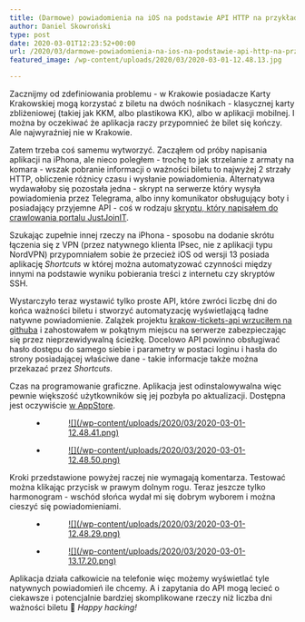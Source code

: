 ```yaml
---
title: (Darmowe) powiadomienia na iOS na podstawie API HTTP na przykładzie sprawdzania ważności biletu MPK z mobilnego nośnika Karty Krakowskiej
author: Daniel Skowroński
type: post
date: 2020-03-01T12:23:52+00:00
url: /2020/03/darmowe-powiadomienia-na-ios-na-podstawie-api-http-na-przykladzie-sprawdzania-waznosci-biletu-mpk-z-mobilnego-nosnika-karty-krakowskiej/
featured_image: /wp-content/uploads/2020/03/2020-03-01-12.48.13.jpg

---
```

Zacznijmy od zdefiniowania problemu - w Krakowie posiadacze Karty Krakowskiej mogą korzystać z biletu na dwóch nośnikach - klasycznej karty zbliżeniowej (takiej jak KKM, albo plastikowa KK), albo w aplikacji mobilnej. I można by oczekiwać że aplikacja raczy przypomnieć że bilet się kończy. Ale najwyraźniej nie w Krakowie.

Zatem trzeba coś samemu wytworzyć. Zacząłem od próby napisania aplikacji na iPhona, ale nieco poległem - trochę to jak strzelanie z armaty na komara - wszak pobranie informacji o ważności biletu to najwyżej 2 strzały HTTP, obliczenie różnicy czasu i wysłanie powiadomienia. Alternatywa wydawałoby się pozostała jedna - skrypt na serwerze który wysyła powiadomienia przez Telegrama, albo inny komunikator obsługujący boty i posiadający przyjemne API - coś w rodzaju [skryptu, który napisałem do crawlowania portalu JustJoinIT][1].

Szukając zupełnie innej rzeczy na iPhona - sposobu na dodanie skrótu łączenia się z VPN (przez natywnego klienta IPsec, nie z aplikacji typu NordVPN) przypomniałem sobie że przecież iOS od wersji 13 posiada aplikację _Shortcuts_ w której można automatyzować czynności między innymi na podstawie wyniku pobierania treści z internetu czy skryptów SSH.

Wystarczyło teraz wystawić tylko proste API, które zwróci liczbę dni do końca ważności biletu i stworzyć automatyzację wyświetlającą ładne natywne powiadomienie. Zalążek projektu [krakow-tickets-api wrzuciłem na githuba][2] i zahostowałem w pokątnym miejscu na serwerze zabezpieczając się przez nieprzewidywalną ścieżkę. Docelowo API powinno obsługiwać hasło dostępu do samego siebie i parametry w postaci loginu i hasła do strony posiadającej właściwe dane - takie informacje także można przekazać przez _Shortcuts_.

Czas na programowanie graficzne. Aplikacja jest odinstalowywalna więc pewnie większość użytkowników się jej pozbyła po aktualizacji. Dostępna jest oczywiście [w AppStore][3].<figure class="is-layout-flex wp-block-gallery-13 wp-block-gallery columns-2 is-cropped">

<ul class="blocks-gallery-grid">
  <li class="blocks-gallery-item">
    <figure><a href="/wp-content/uploads/2020/03/2020-03-01-12.48.41.png">![](/wp-content/uploads/2020/03/2020-03-01-12.48.41.png)</a></figure>
  </li>
  <li class="blocks-gallery-item">
    <figure><a href="/wp-content/uploads/2020/03/2020-03-01-12.48.50.png">![](/wp-content/uploads/2020/03/2020-03-01-12.48.50.png)</a></figure>
  </li>
</ul></figure> 

Kroki przedstawione powyżej raczej nie wymagają komentarza. Testować można klikając przycisk w prawym dolnym rogu. Teraz jeszcze tylko harmonogram - wschód słońca wydał mi się dobrym wyborem i można cieszyć się powiadomieniami.<figure class="is-layout-flex wp-block-gallery-15 wp-block-gallery columns-2 is-cropped">

<ul class="blocks-gallery-grid">
  <li class="blocks-gallery-item">
    <figure><a href="/wp-content/uploads/2020/03/2020-03-01-12.48.29.png">![](/wp-content/uploads/2020/03/2020-03-01-12.48.29.png)</a></figure>
  </li>
  <li class="blocks-gallery-item">
    <figure><a href="/wp-content/uploads/2020/03/2020-03-01-13.17.20.png">![](/wp-content/uploads/2020/03/2020-03-01-13.17.20.png)</a></figure>
  </li>
</ul></figure> 

Aplikacja działa całkowicie na telefonie więc możemy wyświetlać tyle natywnych powiadomień ile chcemy. A i zapytania do API mogą lecieć o ciekawsze i potencjalnie bardziej skomplikowane rzeczy niż liczba dni ważności biletu 🙂 _Happy hacking!_

 [1]: https://github.com/danielskowronski/jjit
 [2]: https://github.com/danielskowronski/krakow-tickets-api
 [3]: https://apps.apple.com/pl/app/shortcuts/id915249334?l=pl